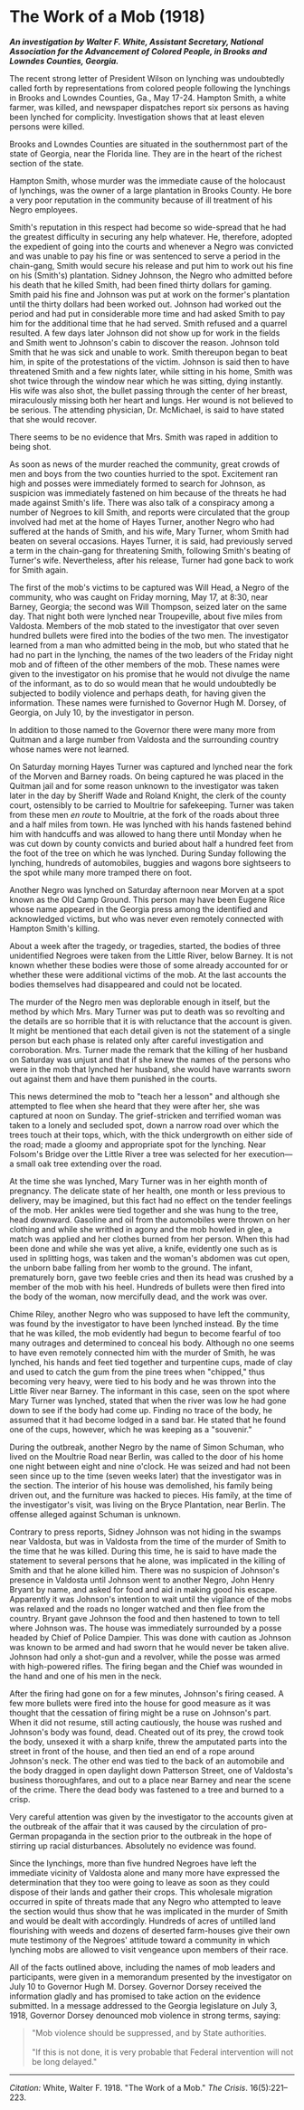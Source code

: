 <!--
title:   The Work of a Mob
author:  White, Walter F.
journal: The Crisis
year:    1918
volume:  16
issue:   5
pages:   221-223
-->
# The Work of a Mob (1918)

***An investigation by Walter F. White, Assistant Secretary, National Association for the Advancement of Colored People, in Brooks and Lowndes Counties, Georgia.***

The recent strong letter of President Wilson on lynching was undoubtedly called forth by representations from colored people following the lynchings in Brooks and Lowndes Counties, Ga., May 17-24. Hampton Smith, a white farmer, was killed, and newspaper dispatches report six persons as having been lynched for complicity. Investigation shows that at least eleven persons were killed.

Brooks and Lowndes Counties are situated in the southernmost part of the state of Georgia, near the Florida line. They are in the heart of the richest section of the state.

Hampton Smith, whose murder was the immediate cause of the holocaust of lynchings, was the owner of a large plantation in Brooks County. He bore a very poor reputation in the community because of ill treatment of his Negro employees.

Smith's reputation in this respect had become so wide-spread that he had the greatest difficulty in securing any help whatever. He, therefore, adopted the expedient of going into the courts and whenever a Negro was convicted and was unable to pay his fine or was sentenced to serve a period in the chain-gang, Smith would secure his release and put him to work out his fine on his (Smith's) plantation. Sidney Johnson, the Negro who admitted before his death that he killed Smith, had been fined thirty dollars for gaming. Smith paid his fine and Johnson was put at work on the former's plantation until the thirty dollars had been worked out. Johnson had worked out the period and had put in considerable more time and had asked Smith to pay him for the additional time that he had served. Smith refused and a quarrel resulted. A few days later Johnson did not show up for work in the fields and Smith went to Johnson's cabin to discover the reason. Johnson told Smith that he was sick and unable to work. Smith thereupon began to beat him, in spite of the protestations of the victim. Johnson is said then to have threatened Smith and a few nights later, while sitting in his home, Smith was shot twice through the window near which he was sitting, dying instantly. His wife was also shot, the bullet passing through the center of her breast, miraculously missing both her heart and lungs. Her wound is not believed to be serious. The attending physician, Dr. McMichael, is said to have stated that she would recover.

There seems to be no evidence that Mrs. Smith was raped in addition to being shot.

As soon as news of the murder reached the community, great crowds of men and boys from the two counties hurried to the spot. Excitement ran high and posses were immediately formed to search for Johnson, as suspicion was immediately fastened on him because of the threats he had made against Smith's life. There was also talk of a conspiracy among a number of Negroes to kill Smith, and reports were circulated that the group involved had met at the home of Hayes Turner, another Negro who had suffered at the hands of Smith, and his wife, Mary Turner, whom Smith had beaten on several occasions. Hayes Turner, it is said, had previously served a term in the chain-gang for threatening Smith, following Smith's beating of Turner's wife. Nevertheless, after his release, Turner had gone back to work for Smith again.

The first of the mob's victims to be captured was Will Head, a Negro of the community, who was caught on Friday morning, May 17, at 8:30, near Barney, Georgia; the second was Will Thompson, seized later on the same day. That night both were lynched near Troupeville, about five miles from Valdosta. Members of the mob stated to the investigator that over seven hundred bullets were fired into the bodies of the two men. The investigator learned from a man who admitted being in the mob, but who stated that he had no part in the lynching, the names of the two leaders of the Friday night mob and of fifteen of the other members of the mob. These names were given to the investigator on his promise that he would not divulge the name of the informant, as to do so would mean that he would undoubtedly be subjected to bodily violence and perhaps death, for having given the information. These names were furnished to Governor Hugh M. Dorsey, of Georgia, on July 10, by the investigator in person.

In addition to those named to the Governor there were many more from Quitman and a large number from Valdosta and the surrounding country whose names were not learned.

On Saturday morning Hayes Turner was captured and lynched near the fork of the Morven and Barney roads. On being captured he was placed in the Quitman jail and for some reason unknown to the investigator was taken later in the day by Sheriff Wade and Roland Knight, the clerk of the county court, ostensibly to be carried to Moultrie for safekeeping. Turner was taken from these men *en route* to Moultrie, at the fork of the roads about three and a half miles from town. He was lynched with his hands fastened behind him with handcuffs and was allowed to hang there until Monday when he was cut down by county convicts and buried about half a hundred feet from the foot of the tree on which he was lynched. During Sunday following the lynching, hundreds of automobiles, buggies and wagons bore sightseers to the spot while many more tramped there on foot.

Another Negro was lynched on Saturday afternoon near Morven at a spot known as the Old Camp Ground. This person may have been Eugene Rice whose name appeared in the Georgia press among the identified and acknowledged victims, but who was never even remotely connected with Hampton Smith's killing.

About a week after the tragedy, or tragedies, started, the bodies of three unidentified Negroes were taken from the Little River, below Barney. It is not known whether these bodies were those of some already accounted for or whether these were additional victims of the mob. At the last accounts the bodies themselves had disappeared and could not be located.

The murder of the Negro men was deplorable enough in itself, but the method by which Mrs. Mary Turner was put to death was so revolting and the details are so horrible that it is with reluctance that the account is given. It might be mentioned that each detail given is not the statement of a single person but each phase is related only after careful investigation and corroboration. Mrs. Turner made the remark that the killing of her husband on Saturday was unjust and that if she knew the names of the persons who were in the mob that lynched her husband, she would have warrants sworn out against them and have them punished in the courts.

This news determined the mob to "teach her a lesson" and although she attempted to flee when she heard that they were after her, she was captured at noon on Sunday. The grief-stricken and terrified woman was taken to a lonely and secluded spot, down a narrow road over which the trees touch at their tops, which, with the thick undergrowth on either side of the road; made a gloomy and appropriate spot for the lynching. Near Folsom's Bridge over the Little River a tree was selected for her execution—a small oak tree extending over the road.

At the time she was lynched, Mary Turner was in her eighth month of pregnancy. The delicate state of her health, one month or less previous to delivery, may be imagined, but this fact had no effect on the tender feelings of the mob. Her ankles were tied together and she was hung to the tree, head downward. Gasoline and oil from the automobiles were thrown on her clothing and while she writhed in agony and the mob howled in glee, a match was applied and her clothes burned from her person. When this had been done and while she was yet alive, a knife, evidently one such as is used in splitting hogs, was taken and the woman's abdomen was cut open, the unborn babe falling from her womb to the ground. The infant, prematurely born, gave two feeble cries and then its head was crushed by a member of the mob with his heel. Hundreds of bullets were then fired into the body of the woman, now mercifully dead, and the work was over.

Chime Riley, another Negro who was supposed to have left the community, was found by the investigator to have been lynched instead. By the time that he was killed, the mob evidently had begun to become fearful of too many outrages and determined to conceal his body. Although no one seems to have even remotely connected him with the murder of Smith, he was lynched, his hands and feet tied together and turpentine cups, made of clay and used to catch the gum from the pine trees when "chipped," thus becoming very heavy, were tied to his body and he was thrown into the Little River near Barney. The informant in this case, seen on the spot where Mary Turner was lynched, stated that when the river was low he had gone down to see if the body had come up. Finding no trace of the body, he assumed that it had become lodged in a sand bar. He stated that he found one of the cups, however, which he was keeping as a "souvenir."

During the outbreak, another Negro by the name of Simon Schuman, who lived on the Moultrie Road near Berlin, was called to the door of his home one night between eight and nine o'clock. He was seized and had not been seen since up to the time (seven weeks later) that the investigator was in the section. The interior of his house was demolished, his family being driven out, and the furniture was hacked to pieces. His family, at the time of the investigator's visit, was living on the Bryce Plantation, near Berlin. The offense alleged against Schuman is unknown.

Contrary to press reports, Sidney Johnson was not hiding in the swamps near Valdosta, but was in Valdosta from the time of the murder of Smith to the time that he was killed. During this time, he is said to have made the statement to several persons that he alone, was implicated in the killing of Smith and that he alone killed him. There was no suspicion of Johnson's presence in Valdosta until Johnson went to another Negro, John Henry Bryant by name, and asked for food and aid in making good his escape. Apparently it was Johnson's intention to wait until the vigilance of the mobs was relaxed and the roads no longer watched and then flee from the country. Bryant gave Johnson the food and then hastened to town to tell where Johnson was. The house was immediately surrounded by a posse headed by Chief of Police Dampier. This was done with caution as Johnson was known to be armed and had sworn that he would never be taken alive. Johnson had only a shot-gun and a revolver, while the posse was armed with high-powered rifles. The firing began and the Chief was wounded in the hand and one of his men in the neck.

After the firing had gone on for a few minutes, Johnson's firing ceased. A few more bullets were fired into the house for good measure as it was thought that the cessation of firing might be a ruse on Johnson's part. When it did not resume, still acting cautiously, the house was rushed and Johnson's body was found, dead. Cheated out of its prey, the crowd took the body, unsexed it with a sharp knife, threw the amputated parts into the street in front of the house, and then tied an end of a rope around Johnson's neck. The other end was tied to the back of an automobile and the body dragged in open daylight down Patterson Street, one of Valdosta's business thoroughfares, and out to a place near Barney and near the scene of the crime. There the dead body was fastened to a tree and burned to a crisp.

Very careful attention was given by the investigator to the accounts given at the outbreak of the affair that it was caused by the circulation of pro-German propaganda in the section prior to the outbreak in the hope of stirring up racial disturbances. Absolutely no evidence was found.

Since the lynchings, more than five hundred Negroes have left the immediate vicinity of Valdosta alone and many more have expressed the determination that they too were going to leave as soon as they could dispose of their lands and gather their crops. This wholesale migration occurred in spite of threats made that any Negro who attempted to leave the section would thus show that he was implicated in the murder of Smith and would be dealt with accordingly. Hundreds of acres of untilled land flourishing with weeds and dozens of deserted farm-houses give their own mute testimony of the Negroes' attitude toward a community in which lynching mobs are allowed to visit vengeance upon members of their race.

All of the facts outlined above, including the names of mob leaders and participants, were given in a memorandum presented by the investigator on July 10 to Governor Hugh M. Dorsey. Governor Dorsey received the information gladly and has promised to take action on the evidence submitted. In a message addressed to the Georgia legislature on July 3, 1918, Governor Dorsey denounced mob violence in strong terms, saying:

> "Mob violence should be suppressed, and by State authorities.     
> &nbsp;    
> "If this is not done, it is very probable that Federal intervention will not be long delayed."

______________
*Citation:* White, Walter F. 1918. "The Work of a Mob." *The Crisis*. 16(5):221&ndash;223.
